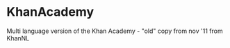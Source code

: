 KhanAcademy
===========

Multi language version of the Khan Academy - "old" copy from nov '11 from KhanNL